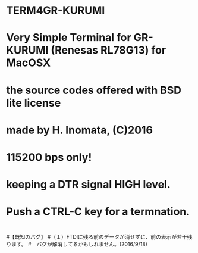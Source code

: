 # TERM4GR-KURUMI
# Very Simple Terminal for GR-KURUMI (Renesas RL78G13) for MacOSX
# the source codes offered with BSD lite license
# made by H. Inomata, (C)2016
#
# 115200 bps only!
# keeping a DTR signal HIGH level.
# Push a CTRL-C key for a termnation.
#
#
#【既知のバグ】
#（１）FTDIに残る前のデータが消せずに、前の表示が若干残ります。
#　バグが解消してるかもしれません。(2016/9/18)
#

